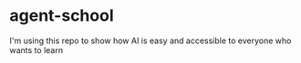 # agent-school
I'm using this repo to show how AI is easy and accessible to everyone who wants to learn
